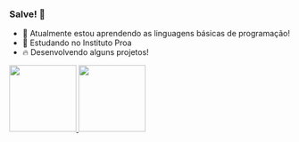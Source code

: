 ### Salve! 👋

- 🌱 Atualmente estou aprendendo as linguagens básicas de programação!
- 🚀 Estudando no Instituto Proa
- 🔥 Desenvolvendo alguns projetos! 


<a href="https://github.com/MatheusPacco">
<img height="120em" src="https://github-readme-stats.vercel.app/api?username=matheuspacco&show_icons=true&theme=dracula&include_all_commits=true&count_private=true"/>
<img height="120em" src="https://github-readme-stats.vercel.app/api/top-langs/?username=matheuspacco&layout=compact&langs_count=7&theme=dracula"/>
